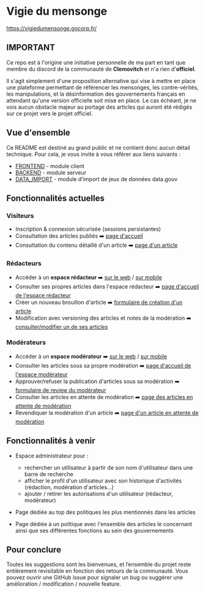 # Vigie du mensonge

https://vigiedumensonge.gocorp.fr/

## IMPORTANT

Ce repo est à l'origine une initiative personnelle de ma part en tant que membre du discord de la
communauté de **Clemovitch** et n'a rien d'**officiel**.

Il s'agit simplement d'une proposition alternative qui vise à mettre en place une plateforme permettant
de référencer les mensonges, les contre-vérités, les manipulations, et la désinformation des gouvernements
français en attendant qu'une version officielle soit mise en place. Le cas échéant, je ne vois aucun obstacle
majeur au portage des articles qui auront été rédigés sur ce projet vers le projet officiel.

## Vue d'ensemble

Ce README est destiné au grand public et ne contient donc aucun détail technique. Pour cela, je vous invite à vous
référer aux liens suivants :

- [FRONTEND](./frontend/README.md) - module client
- [BACKEND](./backend/README.md) - module serveur
- [DATA_IMPORT](./data_import/README.md) - module d'import de jeux de données data.gouv

## Fonctionnalités actuelles

### Visiteurs

- Inscription & connexion sécurisée (sessions persistantes)
- Consultation des articles publiés ➡️ [page d'accueil](./docs/screenshots/home.png)
- Consultation du contenu détaillé d'un article ➡️ [page d'un article](./docs/screenshots/article_visitor.png)

### Rédacteurs

- Accéder à un **espace rédacteur**
  ➡️ [sur le web](./docs/screenshots/access_redactor_web.png) / [sur mobile](./docs/screenshots/access_redactor_mobile.png)
- Consulter ses propres articles dans l'espace rédacteur
  ➡️ [page d'accueil de l'espace rédacteur](./docs/screenshots/redactor_home.png)
- Créer un nouveau brouillon d'article
  ➡️ [formulaire de création d'un article](./docs/screenshots/redactor_article_form.png)
- Modification avec versioning des articles et notes de la modération
  ➡️ [consulter/modifier un de ses articles](./docs/screenshots/redactor_articles_version.png)

### Modérateurs

- Accéder à un **espace modérateur**
  ➡️ [sur le web](./docs/screenshots/access_moderator_web.png) / [sur mobile](./docs/screenshots/access_moderator_mobile.png)
- Consulter les articles sous sa propre modération
  ➡️ [page d'accueil de l'espace modérateur](./docs/screenshots/moderator_home.png)
- Approuver/refuser la publication d'articles sous sa modération
  ➡️ [formulaire de review du modérateur](./docs/screenshots/moderator_review_form.png)
- Consulter les articles en attente de modération
  ➡️ [page des articles en attente de modération](./docs/screenshots/moderator_pending_articles.png)
- Revendiquer la modération d'un article
  ➡️ [page d'un article en attente de modération](./docs/screenshots/moderator_claims_pending_article.png)


## Fonctionnalités à venir 

- Espace administrateur pour : 
  - rechercher un utilisateur à partir de son nom d'utilisateur dans une barre de recherche
  - afficher le profil d'un utilisateur avec son historique d'activités (rédaction, modération d'articles...)
  - ajouter / retirer les autorisations d'un utilisateur (rédacteur, modérateur)

- Page dédiée au top des politiques les plus mentionnés dans les articles
- Page dédiée à un politique avec l'ensemble des articles le concernant ainsi que ses 
différentes fonctions au sein des gouvernements


## Pour conclure

Toutes les suggestions sont les bienvenues, et l’ensemble du projet reste entièrement revisitable en fonction des retours de la communauté.
Vous pouvez ouvrir une GitHub issue pour signaler un bug ou suggérer une amélioration / modification / nouvelle feature.
